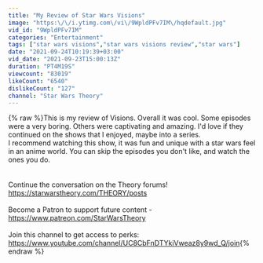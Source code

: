 ```yaml
---
title: "My Review of Star Wars Visions"
image: "https:\/\/i.ytimg.com\/vi\/9WpldPFv7IM\/hqdefault.jpg"
vid_id: "9WpldPFv7IM"
categories: "Entertainment"
tags: ["star wars visions","star wars visions review","star wars"]
date: "2021-09-24T10:19:39+03:00"
vid_date: "2021-09-23T15:00:13Z"
duration: "PT4M19S"
viewcount: "83019"
likeCount: "6540"
dislikeCount: "127"
channel: "Star Wars Theory"
---
```

{% raw %}This is my review of Visions. Overall it was cool. Some episodes were a very boring. Others were captivating and amazing. I'd love if they continued on the shows that I enjoyed, maybe into a series.<br />I recommend watching this show, it was fun and unique with a star wars feel in an anime world. You can skip the episodes you don't like, and watch the ones you do.<br /><br /><br />Continue the conversation on the Theory forums!<br /><a rel="nofollow" target="blank" href="https://starwarstheory.com/THEORY/posts">https://starwarstheory.com/THEORY/posts</a><br /><br />Become a Patron to support future content - <a rel="nofollow" target="blank" href="https://www.patreon.com/StarWarsTheory">https://www.patreon.com/StarWarsTheory</a><br /><br />Join this channel to get access to perks:<br /><a rel="nofollow" target="blank" href="https://www.youtube.com/channel/UC8CbFnDTYkiVweaz8y9wd_Q/join">https://www.youtube.com/channel/UC8CbFnDTYkiVweaz8y9wd_Q/join</a>{% endraw %}
